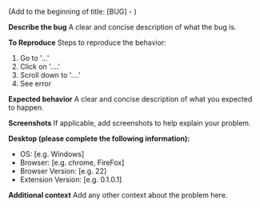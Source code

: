 (Add to the beginning of title: [BUG] - )

**Describe the bug**
A clear and concise description of what the bug is.

**To Reproduce**
Steps to reproduce the behavior:
1. Go to '...'
2. Click on '....'
3. Scroll down to '....'
4. See error

**Expected behavior**
A clear and concise description of what you expected to happen.

**Screenshots**
If applicable, add screenshots to help explain your problem.

**Desktop (please complete the following information):**
 - OS: [e.g. Windows]
 - Browser: [e.g. chrome, FireFox]
 - Browser Version: [e.g. 22]
 - Extension Version: [e.g. 0.1.0.1]

**Additional context**
Add any other context about the problem here.
